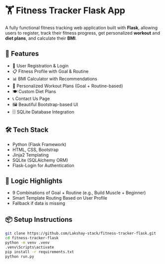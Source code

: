 # 🏋️ Fitness Tracker Flask App

A fully functional fitness tracking web application built with **Flask**, allowing users to register, track their fitness progress, get personalized **workout** and **diet plans**, and calculate their **BMI**.

## 🚀 Features

- 🔐 User Registration & Login
- 📋 Fitness Profile with Goal & Routine
- 📊 BMI Calculator with Recommendations
- 💪 Personalized Workout Plans (Goal + Routine-based)
- 🍽 Custom Diet Plans
- 📞 Contact Us Page
- 🖼 Beautiful Bootstrap-based UI
- 🗄 SQLite Database Integration

## 🛠 Tech Stack

- Python (Flask Framework)
- HTML, CSS, Bootstrap
- Jinja2 Templating
- SQLite (SQLAlchemy ORM)
- Flask-Login for Authentication

## 🧠 Logic Highlights

- 9 Combinations of Goal + Routine (e.g., Build Muscle + Beginner)
- Smart Template Routing Based on User Profile
- Fallback if data is missing

## 📦 Setup Instructions

```bash
git clone https://github.com/Lakshay-stack/fitness-tracker-flask.git
cd fitness-tracker-flask
python -m venv .venv
.venv\Scripts\activate
pip install -r requirements.txt
python run.py
